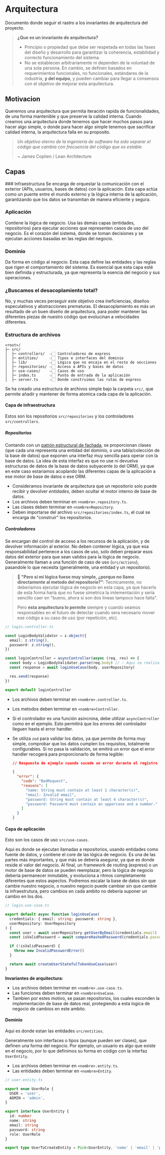 # Arquitectura

Documento donde seguir el rastro a los invariantes de arquitectura del proyecto.

> **¿Que es un invariante de arquitectura?**
>
> - Principio o propiedad que debe ser respetada en todas las fases del diseño y desarrollo para garantizar la coherencia, estabilidad y correcto funcionamiento del sistema.
> - No se establecen arbitrariamente ni dependen de la voluntad de una sola persona. En cambio, se definen basados en requerimientos funcionales, no funcionales, estándares de la industria, **y del equipo**, y pueden cambiar para llegar a consensos con el objetivo de mejorar esta arquitectura.

## Motivacion

Queremos una arquitectura que permita iteración rapida de funcionalidades, de una forma mantenible y que preserve la calidad interna. Cuando creamos una arquitectura donde tenemos que hacer muchos pasos para hacer algo simple, o donde para hacer algo simple tenemos que sacrificar calidad interna, la arquitectura falla en su proposito.

> _Un objetivo eterno de la ingeniería de software ha sido separar el código que cambia con frecuencia del código que es estable._
>
> ~ James Coplien / Lean Architecture

## Capas

### Infraestructura
Se encarga de orquestar la comunicación con el exterior (APIs, usuarios, bases de datos) con la aplicación. Esta capa actúa como un puente entre el mundo externo y la lógica interna de la aplicación, garantizando que los datos se transmitan de manera eficiente y segura.

### Aplicación

Contiene la lógica de negocio. Usa las demás capas (entidades, repositorios) para ejecutar acciones que representen casos de uso del negocio. Es el corazón del sistema, donde se toman decisiones y se ejecutan acciones basadas en las reglas del negocio.

### Dominio

Da forma en código al negocio. Esta capa define las entidades y las reglas que rigen el comportamiento del sistema. Es esencial que esta capa esté bien definida y estructurada, ya que representa la esencia del negocio y sus operaciones.

### ¿Buscamos el desacoplamiento total?

No, y muchas veces perseguir este objetivo crea ineficiencias, diseños especulativos y abstracciones prematuras. El desacoplamiento es más un resultado de un buen diseño de arquitectura, para poder mantener las diferentes piezas de nuestro código que evolucinan a velocidades diferentes.

### Estructura de archivos

```
<root>/
├─ src/
│  ├─ controllers/  👈🏻 Controladores de express
│  ├─ entities/     👈🏻 Tipos e interfaces del dominio
│  ├─ lib/          👈🏻 Lógica que no encaja en el resto de secciones
│  ├─ repositories/ 👈🏻 Acceso a APIs y bases de datos
│  ├─ use-cases/    👈🏻 Casos de uso
│  ├─ index.ts      👈🏻 Punto de entrada de la aplicación
│  ├─ server.ts     👈🏻 Donde construimos las rutas de express
```

Se ha creado una estructura de archivos simple bajo la carpeta `src/`, que permite añadir y mantener de forma atomica cada capa de la aplicación.

#### Capa de infraestructura

Estos son los repositorios `src/repositories` y los controladores `src/controllers`.

##### Repositorios

Contando con un [patrón estructural de fachada](https://refactoring.guru/es/design-patterns/facade), se proporcionan clases (que cada una representa una entidad del dominio, o una tabla/colección de la base de datos) que exponen una interfaz muy sencilla para operar con la base de datos. La idea de esta interfaz es que no use ni devuelva estructuras de datos de la base de datos subyacente (o del ORM), ya que en este caso estariamos acoplando las diferentes capas de la aplicación a ese motor de base de datos o ese ORM.

- Consideramos invariante de arquitectura que un repositorio solo puede recibir y devolver _entidades_, deben ocultar el motor interno de base de datos.
- Los archivos deben terminar en `<nombre>.repository.ts`.
- Las clases deben terminar en `<nombre>Repository`.
- Deben importarse del archivo `src/repositories/index.ts`, el cual se encarga de "construir" los repositorios.

##### Controladores

Se encargan del control de acceso a los recursos de la aplicación, y de devolver información al exterior. No deben contener lógica, ya que esa responsabilidad pertenece a los casos de uso, solo deben preparar esos datos del exterior para que sean validos para la lógica de negocio. Generalmente llaman a una función de caso de uso (`src/actions`), pasandole lo que necesita (generalmente, una entidad y un repositorio).

> **🤔 "Pero si mi lógica fuese muy simple, ¿porque no llamo directamente al metodo del repositorio?"**: Tecnicamente, no deberiamos ejecutar lógica de negocio en esta capa, ya que hacerlo de esta forma haría que no fuese simetrica la imlementación y sería sencillo caer en "bueno, ahora si son dos lineas tampoco hace falta".
>
> Pero **esta arquitectura lo permite** siempre y cuando seamos responsables en el futuro de detectar cuando sera necesario mover ese código a su caso de uso (por repetición, etc).

```ts
// login.controller.ts

const LoginBodyValidator = z.object({
  email: z.string(),
  password: z.string(),
})

const loginController = asyncController(async (req, res) => {
  const body = LoginBodyValidator.parse(req.body) // 💡 Aqui se realiza la validación del body, y a la vez se le da forma.
  const response = await loginUseCase(body, userRepository)

  res.send(response)
})

export default loginController
```

- Los archivos deben terminar en `<nombre>.controller.ts`.
- Los metodos deben terminar en `<nombre>Controller`.
- Si el controlador es una función asincrona, debe utilizar `asyncController` como en el ejemplo. Esto permitirá que los errores del controlador lleguen hasta el error handler.
- Se utiliza `zod` para validar los datos, ya que permite de forma muy simple, comprobar que los datos cumplen los requisitos, totalmente configurables. Si no pasa la validación, se emitirá un error que el error handler recogerá para proporcionarlo de forma legible:

  ```json
  // Respuesta de ejemplo cuando sucede un error durante el registro porque los datos no son correctos.

  {
    "error": {
      "code": "BadRequest",
      "reasons": [
        "name: String must contain at least 1 character(s)",
        "email: Invalid email",
        "password: String must contain at least 4 character(s)",
        "password: Password must contain an uppercase and a number."
      ]
    }
  }
  ```

#### Capa de aplicación

Esto son los casos de uso `src/use-cases`.

Aqui es donde se ejecutan llamadas a repositorios, usando entidades como fuente de datos, y contiene el core de las lógica de negocio. Es una de las partes más importantes, y que más se debería asegurar, ya que es donde reside el valor del negocio. Al final, un framework de routing (express) o un motor de base de datos se pueden reemplazar, pero la lógica de negocio deberia permanecer inmutable, y evoluciona a ritmos completamente diferentes que estos aspectos. Podremos escalar la base de datos sin que cambie nuestro negocio, o nuestro negocio puede cambiar sin que cambie la infraestrutura, pero cambios en cada ambito no debería suponer un cambio en los dos.

```ts
// login.use-case.ts

export default async function loginUseCase(
  credentials: { email: string; password: string },
  userRepository: UserRepository
) {
  const user = await userRepository.getUserByEmail(credentials.email)
  const isValidPassword = await compareHashedPassword(credentials.password, user.password)

  if (!isValidPassword) {
    throw new InvalidPasswordError()
  }

  return await createUserStatefulTokenUseCase(user)
}
```

**Invariantes de arquitectura:**

- Los archivos deben terminar en `<nombre>.use-case.ts`.
- Las funciones deben terminar en `<nombre>UseCase`.
- Tambien por estes motivo, se pasan repositorios, los cuales esconden la implementación de base de datos real, protegiendo a esta logica de negocio de cambios en este ambito.

#### Dominio

Aqui es donde estan las entidades `src/entities`.

Generalmente son interfaces o tipos (aunque pueden ser clases), que definen una forma del negocio. Por ejemplo, un usuario es algo que existe en el negocio, por lo que definimos su forma en código con la interfaz `UserEntity`.

- Los archivos deben terminar en `<nombre>.entity.ts`.
- Las entidades deben terminar en `<nombre>Entity`.

```ts
// user.entity.ts

export enum UserRole {
  USER = 'user',
  ADMIN = 'admin',
}

export interface UserEntity {
  id: number
  name: string
  email: string
  password: string
  role: UserRole
}

export type UserToCreateEntity = Pick<UserEntity, 'name' | 'email' | 'password'>
```
